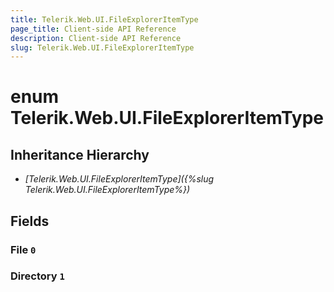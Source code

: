 ```yaml
---
title: Telerik.Web.UI.FileExplorerItemType
page_title: Client-side API Reference
description: Client-side API Reference
slug: Telerik.Web.UI.FileExplorerItemType
---
```


# enum Telerik.Web.UI.FileExplorerItemType

## Inheritance Hierarchy

* *[Telerik.Web.UI.FileExplorerItemType]({%slug Telerik.Web.UI.FileExplorerItemType%})*

## Fields

### File `0`

### Directory `1`


